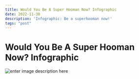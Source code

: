 ```yaml
---
title: Would You Be A Super Hooman Now? Infographic
date: 2022-11-30
description: 'Infographic: Be a superhooman now!'
tags: "post"
---
```



# Would You Be A Super Hooman Now? Infographic

![enter image description here](https://miro.medium.com/v2/resize:fit:786/format:webp/1*u5R6fLywlByoDSaqZ42htQ.jpeg)